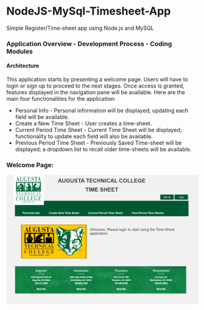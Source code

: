 # NodeJS-MySql-Timesheet-App
Simple Register/Time-sheet app using Node.js and MySQL


### Application Overview - Development Process - Coding Modules
 
#### Architecture
This application starts by presenting a welcome page. Users will have to login or sign up to proceed to the next stages. Once access is granted,  features displayed in the navigation pane will be available. 
Here are the main four functionalities for the application:
- Personal Info - Personal information will be displayed; updating each field will be available.
- Create a New Time Sheet - User creates a time-sheet.
- Current Period Time Sheet - Current Time Sheet will be displayed; functionality to update each field will also be available.
- Previous Period Time Sheet - Previously Saved Time-sheet will be displayed; a dropdown list to recall older time-sheets will be available.


### Welcome Page:
![Welcome Page](/Images/screen1.png)

